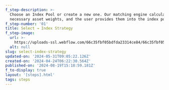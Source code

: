 ```yaml
---
f_step-description: >-
  Choose an Index Pool or create a new one. Our matching engine calculates the
  necessary asset weights, and the user provides them into the index pool.
f_step-number: '01'
title: Select → Index Strategy
f_step-image:
  url: >-
    https://uploads-ssl.webflow.com/66c35fbf05bdfda23314ce84/66c35fbf05bdfda23314cf45_thumb-select-v3.svg
  alt: null
slug: select-index-strategy
updated-on: '2024-05-31T09:05:22.126Z'
created-on: '2024-04-24T06:22:30.564Z'
published-on: '2024-08-19T15:18:59.181Z'
f_to-display: true
layout: '[steps].html'
tags: steps
---
```



